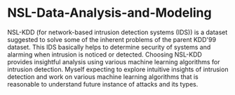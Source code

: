 # NSL-Data-Analysis-and-Modeling
NSL-KDD (for network-based intrusion detection systems (IDS)) is a dataset suggested to solve some of the inherent problems of the parent KDD'99 dataset. This IDS basically helps to determine security of systems and alarming when intrusion is noticed or detected. Choosing NSL-KDD provides insightful analysis using various machine learning algorithms for intrusion detection. Myself expecting to explore intuitive insights of intrusion detection and work on various machine learning algorithms that is reasonable to understand future instance of attacks and its types.
